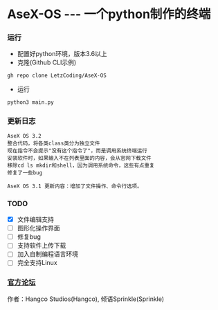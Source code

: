 # AseX-OS --- 一个python制作的终端
### 运行
- 配置好python环境，版本3.6以上
- 克隆(Github CLI示例)
```
gh repo clone LetzCoding/AseX-OS
```
- 运行
```
python3 main.py
```
### 更新日志
```
AseX OS 3.2
整合代码，将各类class类分为独立文件
现在指令不会提示"没有这个指令了"，而是调用系统终端运行
安装软件时，如果输入不在列表里面的内容，会从官网下载文件
移除cd ls mkdir和shell，因为调用系统命令，这些有点重复
修复了一些bug
```
```
AseX OS 3.1 更新内容：增加了文件操作、命令行选项。
```
### TODO
- [x] 文件编辑支持
- [ ] 图形化操作界面
- [ ] 修复bug
- [ ] 支持软件上传下载
- [ ] 加入自制编程语言环境
- [ ] 完全支持Linux
### [官方论坛](https://github.com/LetzCoding/AseX-OS/discussions)
作者：Hangco Studios(Hangco), 倾语Sprinkle(Sprinkle)
